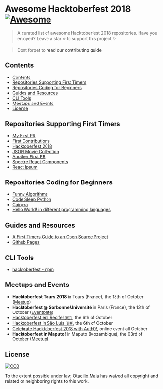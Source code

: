 # Awesome Hacktoberfest 2018 [![Awesome](https://cdn.rawgit.com/sindresorhus/awesome/d7305f38d29fed78fa85652e3a63e154dd8e8829/media/badge.svg)](https://github.com/sindresorhus/awesome)
> A curated list of awesome Hacktoberfest 2018 repositories. Have you enjoyed? Leave a star :star: to support this project :sparkles:

> Dont forget to [read our contributing guide](https://github.com/OtacilioN/awesome-hacktoberfest-2018/blob/master/CONTRIBUTING.md)

## Contents
  - [Contents](#contents)
  - [Repositories Supporting First Timers](#repositories-supporting-first-timers)
  - [Repositories Coding for Beginners](#repositories-coding-for-beginners)
  - [Guides and Resources](#guides-and-resources)
  - [CLI Tools](#cli-tools)
  - [Meetups and Events](#meetups-and-events)
  - [License](#license)

## Repositories Supporting First Timers
- [My First PR](https://github.com/my-first-pr/hacktoberfest-2018)
- [First Contributions](https://github.com/Roshanjossey/first-contributions)
- [Hacktoberfest 2018](https://github.com/mcao/hacktoberfest-2018)
- [JSON Movie Collection](https://github.com/jsonmc/jsonmc)
- [Another First PR](https://github.com/Joonsang1994/YourFirstPR)
- [Spectre React Components](https://github.com/CodeDraken/spectre-react)
- [React Ipsum](https://github.com/CodeDraken/react-ipsum)

## Repositories Coding for Beginners
- [Funny Algorithms](https://github.com/ReciHub/FunnyAlgorithms)
- [Code Sleep Python](https://github.com/prateekiiest/Code-Sleep-Python)
- [Caipyra](https://github.com/jtemporal/caipyra)
- [Hello World! in different programming languages](https://github.com/frunkad/my-hello-world)

## Guides and Resources
- [A First Timers Guide to an Open Source Project](https://auth0.com/blog/a-first-timers-guide-to-an-open-source-project/)
- [Github Pages](https://pages.github.com/)

## CLI Tools
- [hacktoberfest - npm](https://github.com/ziyaddin/hacktoberfest)

## Meetups and Events
- **Hacktoberfest Tours 2018** in Tours (France), the 18th of October ([Meetup](https://www.meetup.com/fr-FR/afup-tours-php/events/254681777/))
- **Hacktoberfest @ Sorbonne Université** in Paris (France), the 13th of October ([Eventbrite](https://www.eventbrite.ca/e/billets-hacktoberfest-sorbonne-universite-2018-50269271745))
- [Hacktoberfest em Recife! 🇧🇷](https://www.sympla.com.br/hacktoberfest-em-recife__367675), the 6th of October
- [Hacktoberfest in São Luís 🇧🇷](https://hacktoberfest-in-slz.github.io/pagina/), the 6th of October
- [Celebrate Hacktoberfest 2018 with Auth0!](https://auth0.com/blog/celebrate-hacktoberfest-with-auth0/), online event all October
- **Hacktoberfest in Maputo!** in Maputo (Mozambique), the 03rd of October ([Meetup](https://www.meetup.com/Mozdevz/events/254945848/))

## License

[![CC0](http://mirrors.creativecommons.org/presskit/buttons/88x31/svg/cc-zero.svg)](http://creativecommons.org/publicdomain/zero/1.0)

To the extent possible under law, [Otacilio Maia](github.com/OtacilioN) has waived all copyright and related or neighboring rights to this work.
